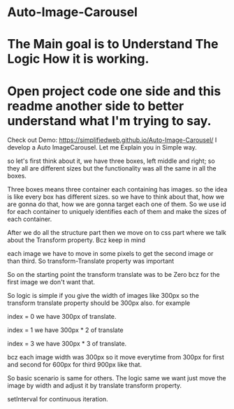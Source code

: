 # Auto-Image-Carousel
# The Main goal is to Understand The Logic How it is working.
# Open project code one side and this readme another side to better understand what I'm trying to say.
Check out Demo: https://simplifiedweb.github.io/Auto-Image-Carousel/
I develop a Auto ImageCarousel. Let me Explain you in Simple way.

so let's first think about it, we have three boxes, left middle and right; 
so they all are different sizes but the functionality was all the same in all the boxes.

Three boxes means three container each containing has images. so the idea is like every box has different sizes.
so we have to think about that, how we are gonna do that, how we are gonna target each one of them.
So we use id for each container to uniquely identifies each of them and make the sizes of each container.

 After we do all the structure part then we move on to css part where we talk about the Transform property. Bcz keep in mind
 
each image we have to move in some pixels to get the second image or than third. So transform-Translate property was important

So on the starting point the transform translate was to be Zero bcz for the first image we don't want that.

So logic is simple if you give the width of images like 300px so the transform translate property should be 300px also. for example

index = 0 we have 300px of translate.

index = 1 we have 300px * 2 of translate

index = 3 we have 300px * 3 of translate.

bcz each image width was 300px so it move everytime from 300px for first and second for 600px for third 900px like that.

So basic scenario is same for others. The logic same we want just move the image by width and adjust it by translate transform property.

setInterval for continuous iteration.

